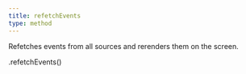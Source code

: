 ```yaml
---
title: refetchEvents
type: method
---
```


Refetches events from all sources and rerenders them on the screen.

<div class='spec' markdown='1'>
.refetchEvents()
</div>
